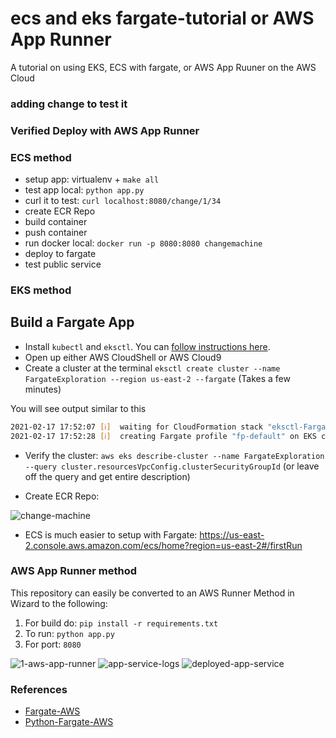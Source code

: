 # ecs and eks fargate-tutorial or AWS App Runner
A tutorial on using EKS, ECS with fargate, or AWS App Ruuner on the AWS Cloud
### adding change to test it

### Verified Deploy with AWS App Runner

### ECS method

* setup app:  virtualenv + `make all`
* test app local:  `python app.py`
* curl it to test:  `curl localhost:8080/change/1/34`
* create ECR Repo
* build container
* push container
* run docker local:   `docker run -p 8080:8080 changemachine`
* deploy to fargate
* test public service


### EKS method


## Build a Fargate App

*  Install `kubectl` and `eksctl`.  You can [follow instructions here](https://docs.aws.amazon.com/eks/latest/userguide/getting-started-eksctl.html).
*  Open up either AWS CloudShell or AWS Cloud9
*  Create a cluster at the terminal `eksctl create cluster --name FargateExploration --region us-east-2 --fargate` (Takes a few minutes) 

You will see output similar to this

```bash
2021-02-17 17:52:07 [ℹ]  waiting for CloudFormation stack "eksctl-FargateExploration-cluster"
2021-02-17 17:52:28 [ℹ]  creating Fargate profile "fp-default" on EKS cluster "FargateExploration"
```


*   Verify the cluster:  `aws eks describe-cluster --name FargateExploration --query cluster.resourcesVpcConfig.clusterSecurityGroupId` (or leave off the query and get entire description)

* Create ECR Repo:

![change-machine](https://user-images.githubusercontent.com/58792/108248106-76726500-7121-11eb-8b30-3b6dd38c3853.png)

* ECS is much easier to setup with Fargate:  https://us-east-2.console.aws.amazon.com/ecs/home?region=us-east-2#/firstRun


### AWS App Runner method

This repository can easily be converted to an AWS Runner Method in Wizard to the following:

1.  For build do:  `pip install -r requirements.txt`
2.  To run:  `python app.py`
3.  For port:  `8080`


![1-aws-app-runner](https://user-images.githubusercontent.com/58792/119260856-bfafd600-bba2-11eb-941e-30c42dff6a16.png)
![app-service-logs](https://user-images.githubusercontent.com/58792/119261353-fedf2680-bba4-11eb-935e-9c2a837e7cb4.png)
![deployed-app-service](https://user-images.githubusercontent.com/58792/119261367-0f8f9c80-bba5-11eb-8889-365f4b3ca4c4.png)





### References

* [Fargate-AWS](https://aws.amazon.com/getting-started/hands-on/build-modern-app-fargate-lambda-dynamodb-python/module-two/)
* [Python-Fargate-AWS](https://github.com/aws-samples/aws-modern-application-workshop/tree/python/module-2)

